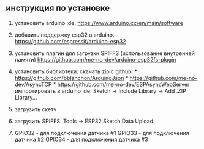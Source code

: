 ## инструкция по установке
  1. установить arduino ide. https://www.arduino.cc/en/main/software
  2. добавить поддержку esp32 в arduino. https://github.com/espressif/arduino-esp32
  3. установить плагин для загрузки SPIFFS (использование внутренней памяти) https://github.com/me-no-dev/arduino-esp32fs-plugin
  4. установить библиотеки:
    скачать zip с github:
    *  https://github.com/bblanchon/ArduinoJson
    *  https://github.com/me-no-dev/AsyncTCP
    *  https://github.com/me-no-dev/ESPAsyncWebServer
    импортировать в arduino ide:
      Sketch -> Include Library -> Add .ZIP Library...
  5. загрузить скетч
  6. загрузить SPIFFS.
    Tools -> ESP32 Sketch Data Upload

  7. GPIO32 - для подключения датчика #1
	 GPIO33 - для подключения датчика #2
	 GPIO34 - для подключения датчика #3
